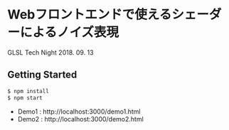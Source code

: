 # Webフロントエンドで使えるシェーダーによるノイズ表現
GLSL Tech Night 2018. 09. 13

## Getting Started

```bash
$ npm install
$ npm start
```

- Demo1 : http://localhost:3000/demo1.html
- Demo2 : http://localhost:3000/demo2.html